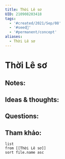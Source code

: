 ```yaml
---
title: Thời Lê sơ
UID: 210908203418
tags:
  - '#created/2021/Sep/08'
  - '#seed🥜'
  - '#permanent/concept'
aliases:
  - Thời Lê sơ
---
```

# Thời Lê sơ

## Notes:


## Ideas & thoughts:

## Questions:


## Tham khảo:
```dataview
list
from [[Thời Lê sơ]]
sort file.name asc
```